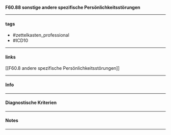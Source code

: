 __F60.88 sonstige andere spezifische Persönlichkeitsstörungen__

___________________________________________
#### tags

- #zettelkasten_professional
- #ICD10 
___________________________________________
#### links

[[F60.8 andere spezifische Persönlichkeitsstörungen]]

___________________________________________
#### Info

___________________________________________
#### Diagnostische Kriterien

___________________________________________
#### Notes

___________________________________________

